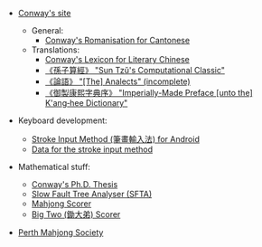 - [Conway's site]
  - General:
    - [Conway's Romanisation for Cantonese]
  - Translations:
    - [Conway's Lexicon for Literary Chinese]
    - [《孫子算經》 "Sun Tzŭ's Computational Classic"]
    - [《論語》 "\[The\] Analects" (incomplete)]
    - [《御製康熙字典序》 "Imperially-Made Preface \[unto the\] K'ang‑hee Dictionary"]

- Keyboard development:
  - [Stroke Input Method (筆畫輸入法) for Android]
  - [Data for the stroke input method]

- Mathematical stuff:
  - [Conway's Ph.D. Thesis]
  - [Slow Fault Tree Analyser (SFTA)]
  - [Mahjong Scorer]
  - [Big Two (鋤大弟) Scorer]

- [Perth Mahjong Society]

[Conway's site]:
  https://yawnoc.github.io/
[Conway's Romanisation for Cantonese]:
  https://yawnoc.github.io/cantonese/conway-romanisation
[Conway's Lexicon for Literary Chinese]:
  https://yawnoc.github.io/lexicon
[《孫子算經》 "Sun Tzŭ's Computational Classic"]:
  https://yawnoc.github.io/sun-tzu/
[《論語》 "\[The\] Analects" (incomplete)]:
  https://yawnoc.github.io/analects/
[《御製康熙字典序》 "Imperially-Made Preface \[unto the\] K'ang‑hee Dictionary"]:
  https://yawnoc.github.io/lit/kangxi-preface

[Stroke Input Method (筆畫輸入法) for Android]:
  https://github.com/stroke-input/stroke-input-android
[Data for the stroke input method]:
  https://github.com/stroke-input/stroke-input-data

[Conway's Ph.D. Thesis]:
  https://github.com/yawnoc/phd-thesis
[Slow Fault Tree Analyser (SFTA)]:
  https://github.com/yawnoc/sfta
[Mahjong Scorer]:
  https://github.com/yawnoc/mahjong-scorer
[Big Two (鋤大弟) Scorer]:
  https://github.com/yawnoc/big-two-scorer

[Perth Mahjong Society]:
  https://perthmahjongsoc.github.io/
